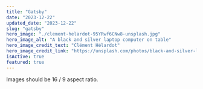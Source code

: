 ```yaml
---
title: "Gatsby"
date: "2023-12-22"
updated_date: "2023-12-22"
slug: "gatsby"
hero_image: "./clement-helardot-95YRwf6CNw8-unsplash.jpg"
hero_image_alt: "A black and silver laptop computer on table"
hero_image_credit_text: "Clément Hélardot"
hero_image_credit_link: "https://unsplash.com/photos/black-and-silver-laptop-computer-on-table-95YRwf6CNw8"
isActive: true
featured: true
---
```


Images should be 16 / 9 aspect ratio.
